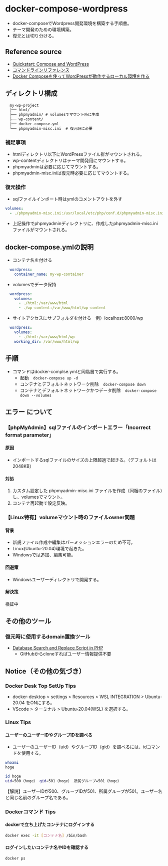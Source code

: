 # docker-compose-wordpress

- docker-composeでWordpress開発環境を構築する手順書。
- テーマ開発のための環境構築。
- 復元とは切り分ける。 

## Reference source

- [Quickstart: Compose and WordPress](https://docs.docker.com/compose/wordpress/)
- [コマンドラインリファレンス](https://docs.docker.jp/compose/reference/toc.html)
- [Docker Composeを使ってWordPressが動作するローカル環境を作る](https://codeaid.jp/blog/docker-wp/)

## ディレクトリ構成

```markdown
  my-wp-project
  ├── html/
  ├── phpmyadmin/ # volumesでマウント時に生成
  ├── wp-content/
  ├── docker-compose.yml
  └── phpmyadmin-misc.ini  # 復元時に必要
```

### 補足事項

- htmlディレクトリ以下にWordPressファイル群がマウントされる。
- wp-contentディレクトリはテーマ開発用にマウントする。
- phpmyadminは必要に応じてマウントする。
- phpmyadmin-misc.iniは復元時必要に応じてマウントする。

### 復元操作

- sqlファイルインポート時はymlのコメントアウトを外す

```yml
volumes:
  - ./phpmyadmin-misc.ini:/usr/local/etc/php/conf.d/phpmyadmin-misc.ini
```

- 上記操作でphpmyadminディレクトリに、作成したphpmyadmin-misc.ini ファイルがマウントされる。

## docker-compose.ymlの説明

- コンテナ名を付ける

```yml
  wordpress:
    container_name: my-wp-container
```

- volumesでデータ保持

```yml
  wordpress:
    volumes:
      - ./html:/var/www/html
      - ./wp-content:/var/www/html/wp-content
```

- サイトアクセスにサブフォルダを付ける　例）localhost:8000/wp

```yml
  wordpress:
    volumes:
      - ./html:/var/www/html/wp
    working_dir: /var/www/html/wp
```

## 手順

- コマンドはdocker-complse.ymlと同階層で実行する。
  - 起動　```docker-compose up -d```
  - コンテナとデフォルトネットワーク削除　```docker-compose down```
  - コンテナとデフォルトネットワークかつデータ削除　```docker-compose down --volumes```

## エラー について

### 【phpMyAdmin】sqlファイルのインポートエラー「Incorrect format parameter」

#### 原因

- インポートするsqlファイルのサイズの上限超過で起きる。（デフォルトは2048KB）

#### 対処

1. カスタム設定した phpmyadmin-misc.ini ファイルを作成（同梱のファイル）し、volumesでマウント。
2. コンテナ再起動で設定反映。

### 【Linux特有】volumeマウント時のファイルowner問題

#### 背景

- 新規ファイル作成や編集はパーミッションエラーのため不可。
- Linux(Ubuntu-20.04)環境で起きた。
- Windowsでは追加、編集可能。

#### 回避策

- Windowsユーザーディレクトリで開発する。

#### 解決策

検証中

## その他のツール

### 復元時に使用するdomain置換ツール

- [Database Search and Replace Script in PHP](https://github.com/interconnectit/Search-Replace-DB)
  - GitHubからcloneすればユーザー情報提供不要

## Notice（その他の気づき）

### Docker Desk Top SetUp Tips

- docker-desktop > settings > Resources > WSL INTEGRATION > Ubuntu-20.04 をONにする。
- VScode > ターミナル > Ubuntu-20.04(WSL) を選択する。

### Linux Tips

#### ユーザーのユーザーIDやグループIDを調べる

- ユーザーのユーザーID（uid）やグループID（gid）を調べるには、idコマンドを使用する。

```bash
whoami
hoge

id hoge
uid=500（hoge） gid=501（hoge） 所属グループ=501（hoge）
```

【解説】ユーザーIDが500、グループIDが501、所属グループが501。ユーザー名と同じ名前のグループ名である。

### Dockerコマンド Tips

#### dockerで立ち上げたコンテナにログインする

```bash
docker exec -it [コンテナ名] /bin/bash
```

#### ログインしたいコンテナ名やIDを確認する

```bash
docker ps
```

